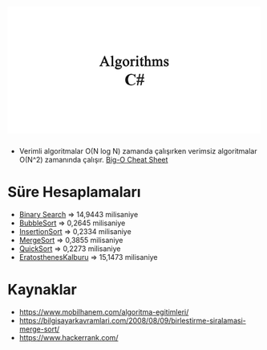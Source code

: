 ![algoritma](algoritmacsharp.png)
=============
- Verimli algoritmalar O(N log N) zamanda çalışırken verimsiz algoritmalar O(N^2) zamanında çalışır. [Big-O Cheat Sheet](https://www.bigocheatsheet.com/)

# Süre Hesaplamaları
- [Binary Search](https://github.com/galipyildiz/Algoritmalar/blob/master/BinarySearch/Program.cs) => 14,9443 milisaniye
- [BubbleSort](https://github.com/galipyildiz/Algoritmalar/blob/master/BubbleSort/Program.cs) => 0,2645 milisaniye
- [InsertionSort](https://github.com/galipyildiz/Algoritmalar/blob/master/InsertionSort/Program.cs) => 0,2334 milisaniye
- [MergeSort](https://github.com/galipyildiz/Algoritmalar/blob/master/MergeSort/Program.cs) => 0,3855 milisaniye
- [QuickSort](https://github.com/galipyildiz/Algoritmalar/blob/master/QuickSort/Program.cs) =>  0,2273 milisaniye
- [EratosthenesKalburu](https://github.com/galipyildiz/Algoritmalar/blob/master/EratosthenesKalburu/Program.cs) => 15,1473 milisaniye

# Kaynaklar
- https://www.mobilhanem.com/algoritma-egitimleri/
- https://bilgisayarkavramlari.com/2008/08/09/birlestirme-siralamasi-merge-sort/
- https://www.hackerrank.com/

